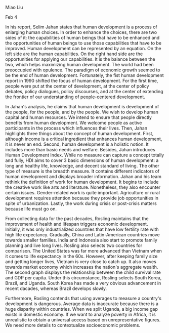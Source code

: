 Miao Liu

Feb 4

In his report, Selim Jahan states that human development is a process of enlarging human choices. In order to enhance the choices, there are two sides of it: the capabilities of human beings that have to be enhanced and the opportunities of human beings to use those capabilities that have to be improved. Human development can be represented by an equation. On the left side are the human capabilities. On the right hand side are the opportunities for applying our capabilities. It is the balance between the two, which helps maximizing human development. The world had been preoccupied with opulence. The paradigm of economic growth seemed to be the end of human development. Fortunately, the fist human development report in 1990 shifted the focus of human development. For the first time, people were put at the center of development, at the center of policy debates, policy dialogues, policy discourses, and at the center of extending the frontier of our understanding of people-centered development.

In Jahan's analysis, he claims that human development is development of the people, for the people, and by the people. We wish to develop human capital and human resources. We intend to ensure that people directly benefits from human development. We welcome people as active participants in the process which influences their lives. Then, Jahan highlights three things about the concept of human development. First, although income is a critical ingredient that enhances human development, it is never an end. Second, human development is a holistic notion. It includes more than basic needs and welfare. Besides, Jahan introduces Human Development Index. While no measure can capture a concept totally and fully, HDI aims to cover 3 basic dimensions of human development: a long and healthy life, knowledge, and decent standard of living. The other type of measure is the breadth measure. It contains different indicators of human development and displays broader information. Jahan and his team rethink the definition of work for human development. It begins to include the creative work like arts and literature. Nonetheless, they also encounter certain issues. Gender-related work is quite important. Agriculture or rural development requires attention because they provide job opportunities in spite of urbanization. Lastly, the work during crisis or post-crisis matters because life must go on.


From collecting data for the past decades, Rosling maintains that the improvement of health and lifespan triggers economic development. Initially, it was only industrialized countries that have low fertility rate with high life expectancy. Gradually, China and Latin-American countries move towards smaller families. India and Indonesia also start to promote family planning and live long lives. Rosling also selects two countries for comparison. The United States was far more advanced than Vietnam when it comes to life expectancy in the 60s. However, after keeping family size and getting longer lives, Vietnam is very close to catch up. It also moves towards market economy which increases the nation's aggregate wealth. The second graph displays the relationship between the child survival rate and GDP per capita. Under this circumstance, Rosling selects South Korea, Brazil, and Uganda. South Korea has made a very obvious advancement in recent dacades, whereas Brazil develops slowly. 

Furthermore, Rosling contends that using averages to measure a country's development is dangerous. Average data is inaccurate because there is a huge disparity within countries. When we split Uganda, a big income gap exists in domestic economy. If we want to analyze poverty in Africa, it is unrealistic to obtain a universal access based on unrepresentative figures. We need more details to contextualize socioeconomic problems.
